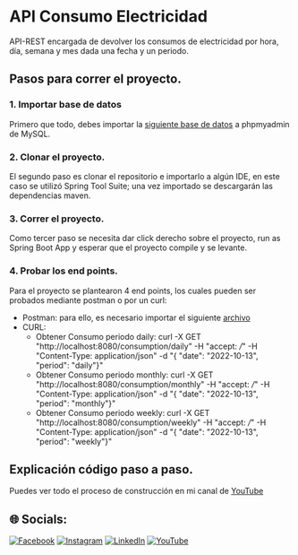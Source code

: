 # API Consumo Electricidad
API-REST encargada de devolver los consumos de electricidad por hora, día, semana y mes dada una fecha y un periodo. 

## Pasos para correr el proyecto.
### 1. Importar base de datos
Primero que todo, debes importar la [siguiente base de datos](https://github.com/Juan-Carlos-Estevez-Vargas/API-consumo-electricidad/blob/master/consumo_electricidad.sql) a phpmyadmin de MySQL.

### 2. Clonar el proyecto.
El segundo paso es clonar el repositorio e importarlo a algún IDE, en este caso se utilizó Spring Tool Suite; una vez importado se descargarán las dependencias maven.

### 3. Correr el proyecto.
Como tercer paso se necesita dar click derecho sobre el proyecto, run as Spring Boot App y esperar que el proyecto compile y se levante.

### 4. Probar los end points.
Para el proyecto se plantearon 4 end points, los cuales pueden ser probados mediante postman o por un curl:
* Postman: para ello, es necesario importar el siguiente [archivo](https://github.com/Juan-Carlos-Estevez-Vargas/API-consumo-electricidad/blob/master/postman_end_points/Consumo-Electricidad.postman_collection.json)
* CURL: 
  * Obtener Consumo periodo daily: curl -X GET "http://localhost:8080/consumption/daily" -H "accept: */*" -H "Content-Type: application/json" -d "{ \"date\": \"2022-10-13\", \"period\": \"daily\"}"
  * Obtener Consumo periodo monthly: curl -X GET "http://localhost:8080/consumption/monthly" -H "accept: */*" -H "Content-Type: application/json" -d "{ \"date\": \"2022-10-13\", \"period\": \"monthly\"}"
  * Obtener Consumo periodo weekly: curl -X GET "http://localhost:8080/consumption/weekly" -H "accept: */*" -H "Content-Type: application/json" -d "{ \"date\": \"2022-10-13\", \"period\": \"weekly\"}"
  
## Explicación código paso a paso.

Puedes ver todo el proceso de construcción en mi canal de [YouTube](https://www.youtube.com/watch?v=RsF7nlLo5c0)

## 🌐 Socials:
[![Facebook](https://img.shields.io/badge/Facebook-%231877F2.svg?logo=Facebook&logoColor=white)](https://facebook.com/juancarlos.estevezvargas.98) [![Instagram](https://img.shields.io/badge/Instagram-%23E4405F.svg?logo=Instagram&logoColor=white)](https://instagram.com/juankestevez) [![LinkedIn](https://img.shields.io/badge/LinkedIn-%230077B5.svg?logo=linkedin&logoColor=white)](https://linkedin.com/in/juan-carlos-estevez-vargas) [![YouTube](https://img.shields.io/badge/YouTube-%23FF0000.svg?logo=YouTube&logoColor=white)](https://youtube.com/@apuntesdeuningeniero) 
